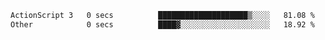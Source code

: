 
<!--START_SECTION:waka-->

```txt
ActionScript 3   0 secs          ████████████████████▒░░░░   81.08 %
Other            0 secs          ████▓░░░░░░░░░░░░░░░░░░░░   18.92 %
```

<!--END_SECTION:waka-->
